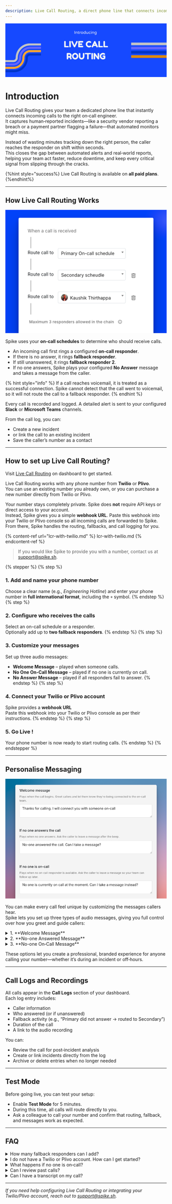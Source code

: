 ```yaml
---
description: Live Call Routing, a direct phone line that connects incoming calls to on-call engineers.
---
```


![Live Call Routing](<../.gitbook/assets/live-call-routing/banner-image.png>)

# Introduction

Live Call Routing gives your team a dedicated phone line that instantly connects incoming calls to the right on‑call engineer.  
It captures human‑reported incidents—like a security vendor reporting a breach or a payment partner flagging a failure—that automated monitors might miss.

Instead of wasting minutes tracking down the right person, the caller reaches the responder on shift within seconds.  
This closes the gap between automated alerts and real‑world reports, helping your team act faster, reduce downtime, and keep every critical signal from slipping through the cracks.

{%hint style="success%}
Live Call Routing is available on **all paid plans**.
{%endhint%}



---

## How Live Call Routing Works

![Routing example](<../.gitbook/assets/live-call-routing/routing-example.png>)

Spike uses your **on‑call schedules** to determine who should receive calls.  
- An incoming call first rings a configured **on‑call responder**.
- If there is no answer, it rings **fallback responder**.
- If still unanswered, it rings **fallback responder 2**.
- If no one answers, Spike plays your configured **No Answer** message and takes a message from the caller.

{% hint style="info" %}
If a call reaches voicemail, it is treated as a successful connection. Spike cannot detect that the call went to voicemail, so it will not route the call to a fallback responder.
{% endhint %}

Every call is recorded and logged. A detailed alert is sent to your configured **Slack** or **Microsoft Teams** channels.

From the call log, you can:
- Create a new incident 
- or link the call to an existing incident
- Save the caller’s number as a contact

---

## How to set up Live Call Routing?

Visit [Live Call Routing](https://app.spike.sh/call-routing) on dashboard to get started. 

Live Call Routing works with any phone number from **Twilio** or **Plivo**.  
You can use an existing number you already own, or you can purchase a new number directly from Twilio or Plivo.  

Your number stays completely private. Spike does **not** require API keys or direct access to your account.  
Instead, Spike gives you a simple **webhook URL**. Paste this webhook into your Twilio or Plivo console so all incoming calls are forwarded to Spike. From there, Spike handles the routing, fallbacks, and call logging for you.

{% content-ref url="lcr-with-twilio.md" %} lcr-with-twilio.md {% endcontent-ref %}


> If you would like Spike to provide you with a number, contact us at [support@spike.sh](mailto:support@spike.sh).

{% stepper %}
{% step %}
### 1. Add and name your phone number
   Choose a clear name (e.g., *Engineering Hotline*) and enter your phone number in **full international format**, including the `+` symbol.
{% endstep %}
{% step %}
### 2. Configure who receives the calls
Select an on-call schedule or a responder.  
Optionally add up to **two fallback responders**.
{% endstep %}
{% step %}
### 3. Customize your messages
   Set up three audio messages:
   - **Welcome Message** – played when someone calls.
   - **No One On‑Call Message** – played if no one is currently on call.
   - **No Answer Message** – played if all responders fail to answer.
{% endstep %}
{% step %}
### 4. Connect your Twilio or Plivo account
Spike provides a **webhook URL**  
Paste this webhook into your Twilio or Plivo console as per their instructions.
{% endstep %}
{% step %}
### 5. Go Live !
   Your phone number is now ready to start routing calls.
{% endstep %}
{% endstepper %}

---

## Personalise Messaging

![Custom messaging](<../.gitbook/assets/live-call-routing/custom-messaging.png>)

You can make every call feel unique by customizing the messages callers hear.  
Spike lets you set up three types of audio messages, giving you full control over how you greet and guide callers:

<details>
<summary>1. **Welcome Message** </summary>
Played as soon as the call begins.  
Use this to greet callers and let them know they’re being connected to your on‑call team.  
*Example:*
*“Hi, thanks for calling the Engineering Hotline. Please hold while we connect you to the on‑call engineer.”*
</details>
<details>
<summary>2. **No-one Answered Message** </summary>
Played when no one answers after trying the primary and fallback responders.  
You can ask the caller to leave a voicemail after the beep.  
*Example:*  
*“Sorry, no one is available to take your call right now. Please leave a message and we’ll get back to you as soon as possible.”*
</details>
<details>
<summary>3. **No-one On‑Call Message** </summary>
Played when there is no on‑call responder at the moment.  
You can customize this to explain your schedule or provide next steps, while still letting them leave a message.  
*Example:*  
*“Our on‑call team is currently offline. Please leave a message with your name and number, and we’ll return your call as soon as we’re back on shift.”*
</details>

These options let you create a professional, branded experience for anyone calling your number—whether it’s during an incident or off‑hours.

---

## Call Logs and Recordings

All calls appear in the **Call Logs** section of your dashboard.  
Each log entry includes:
- Caller information
- Who answered (or if unanswered)
- Fallback activity (e.g., “Primary did not answer → routed to Secondary”)
- Duration of the call
- A link to the audio recording

You can:
- Review the call for post‑incident analysis
- Create or link incidents directly from the log
- Archive or delete entries when no longer needed

---

## Test Mode

Before going live, you can test your setup:

- Enable **Test Mode** for 5 minutes.  
- During this time, all calls will route directly to you.
- Ask a colleague to call your number and confirm that routing, fallback, and messages work as expected.

---

## FAQ

<details>
<summary>How many fallback responders can I add?</summary>
You can add upto 2 fallbacks.
</details>

<details>
<summary>I do not have a Twilio or Plivo account. How can I get started?</summary>
Our team can help set you up. Please email [support@spike.sh](mailto:support@spike.sh)
</details>

<details>
<summary>What happens if no one is on‑call?</summary>
The caller hears your configured **No One On‑Call Message**, and Spike will take a message for you. A call log will also be created.
</details>

<details>
<summary>Can I review past calls?</summary>
Yes. All calls are logged with full details and a recording in the **Call Logs** section.
</details>

<details>
<summary>Can I have a transcript on my call?</summary>
Not yet, sorry!
</details>

---

*If you need help configuring Live Call Routing or integrating your Twilio/Plivo account, reach out to [support@spike.sh](mailto:support@spike.sh).*
